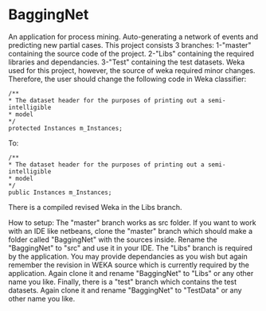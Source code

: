 # BaggingNet
An application for process mining. Auto-generating a network of events and predicting new partial cases.
This project consists 3 branches: 1-"master" containing the source code of the project. 2-"Libs" containing the required libraries and dependancies. 3-"Test" containing the test datasets.
Weka used for this project, however, the source of weka required minor changes. Therefore, the user should change the following code in Weka classifier:

	/**
	* The dataset header for the purposes of printing out a semi-intelligible
	* model
	*/
	protected Instances m_Instances;
	
To:
	
	/**
	* The dataset header for the purposes of printing out a semi-intelligible
	* model
	*/
	public Instances m_Instances;
	
There is a compiled revised Weka in the Libs branch.

How to setup:
The "master" branch works as src folder. If you want to work with an IDE like netbeans, clone the "master" branch which should make a folder called "BaggingNet" with the sources inside. Rename the "BaggingNet" to "src" and use it in your IDE.
The "Libs" branch is required by the application. You may provide dependancies as you wish but again remember the revision in WEKA source which is currently required by the application. Again clone it and rename "BaggingNet" to "Libs" or any other name you like.
Finally, there is a "test" branch which contains the test datasets. Again clone it and rename "BaggingNet" to "TestData" or any other name you like.
